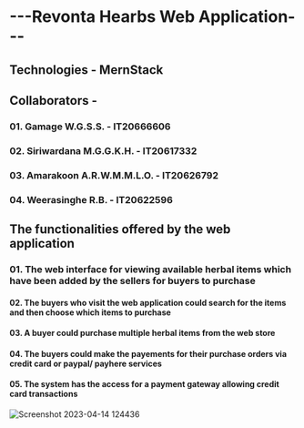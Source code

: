 # ---Revonta Hearbs Web Application---

## Technologies - MernStack

## Collaborators -

### 01. Gamage W.G.S.S. - IT20666606

### 02. Siriwardana M.G.G.K.H. - IT20617332

### 03. Amarakoon A.R.W.M.M.L.O. - IT20626792

### 04. Weerasinghe R.B. - IT20622596

## The functionalities offered by the web application

### 01. The web interface for viewing available herbal items which have been added by the sellers for buyers to purchase

#### 02. The buyers who visit the web application could search for the items and then choose which items to purchase

#### 03. A buyer could purchase multiple herbal items from the web store

#### 04. The buyers could make the payements for their purchase orders via credit card or paypal/ payhere services

#### 05. The system has the access for a payment gateway allowing credit card transactions

![Screenshot 2023-04-14 124436](https://user-images.githubusercontent.com/100986253/231971346-cb2295dc-14ea-4490-844e-402e38ed2835.png)
